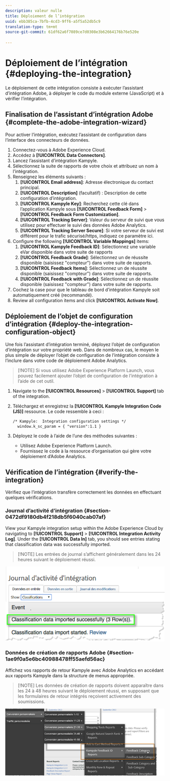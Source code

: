 ```yaml
---
description: valeur nulle
title: Déploiement de l’intégration
uuid: ebb385ca-7bfb-4cd3-9ff6-a5f5a52db5c9
translation-type: tm+mt
source-git-commit: 61df62a6f7089ce7d0308e3b62664176b76e520e

---
```



# Déploiement de l’intégration {#deploying-the-integration}

Le déploiement de cette intégration consiste à exécuter l’assistant d’intégration Adobe, à déployer le code du module externe (JavaScript) et à vérifier l’intégration.

## Finalisation de l’assistant d’intégration Adobe {#complete-the-adobe-integration-wizard}

Pour activer l’intégration, exécutez l’assistant de configuration dans l’interface des connecteurs de données.

1. Connectez-vous à Adobe Experience Cloud.
1. Accédez à **[!UICONTROL Data Connectors]**.
1. Lancez l’assistant d’intégration Kampyle.
1. Sélectionnez la suite de rapports de votre choix et attribuez un nom à l’intégration.
1. Renseignez les éléments suivants :
   1. **[!UICONTROL Email address]**: Adresse électronique du contact principal.
   1. **[!UICONTROL Description]** (facultatif) : Description de cette configuration d’intégration.
   1. **[!UICONTROL Kampyle Key]**: Recherchez cette clé dans l’application Kampyle sous **[!UICONTROL Feedback Form]** > **[!UICONTROL Feedback Form Customization]**.
   1. **[!UICONTROL Tracking Server]**: Valeur du serveur de suivi que vous utilisez pour effectuer le suivi des données Adobe Analytics.
   1. **[!UICONTROL Tracking Server Secure]**: Si votre serveur de suivi est différent pour le trafic sécurisé/https, indiquez ce paramètre ici.
1. Configure the following **[!UICONTROL Variable Mappings]** items:
   1. **[!UICONTROL Kampyle Feedback ID]**: Sélectionnez une variable eVar disponible dans votre suite de rapports
   1. **[!UICONTROL Feedback Grade]**: Sélectionnez un  de réussite disponible (saisissez &quot;compteur&quot;) dans votre suite de rapports.
   1. **[!UICONTROL Feedback Items]**: Sélectionnez un  de réussite disponible (saisissez &quot;compteur&quot;) dans votre suite de rapports.
   1. **[!UICONTROL Feedback with Grade]**: Sélectionnez un  de réussite disponible (saisissez &quot;compteur&quot;) dans votre suite de rapports.
1. Cochez la case pour que le tableau de bord d’intégration Kampyle soit automatiquement créé (recommandé).
1. Review all configuration items and click **[!UICONTROL Activate Now]**.

## Déploiement de l’objet de configuration d’intégration {#deploy-the-integration-configuration-object}

Une fois l’assistant d’intégration terminé, déployez l’objet de configuration d’intégration sur votre propriété web. Dans de nombreux cas, le moyen le plus simple de déployer l’objet de configuration de l’intégration consiste à l’inclure dans votre code de déploiement Adobe Analytics.

> [!NOTE] Si vous utilisez Adobe Experience Platform Launch, vous pouvez facilement ajouter l’objet de configuration de l’intégration à l’aide de cet outil.

1. Navigate to the **[!UICONTROL Resources]** > **[!UICONTROL Support]** tab of the integration.
1. Téléchargez et enregistrez la **[!UICONTROL Kampyle Integration Code (JS)]** ressource. Le code ressemble à ceci :

   ```
   /* Kampyle:  Integration configuration settings */
     window.k_sc_param = { "version":1.1 }
   ```

1. Déployez le code à l’aide de l’une des méthodes suivantes :

   * Utilisez Adobe Experience Platform Launch.
   * Fournissez le code à la ressource d’organisation qui gère votre déploiement d’Adobe Analytics.

## Vérification de l’intégration {#verify-the-integration}

Vérifiez que l’intégration transfère correctement les données en effectuant quelques vérifications.

### Journal d’activité d’intégration {#section-0472df9180db4f218db5f6040cab07af}

View your Kampyle integration setup within the Adobe Experience Cloud by navigating to **[!UICONTROL Support]** > **[!UICONTROL Integration Activity Log]**. Under the **[!UICONTROL Data In]** tab, you should see entries stating that classification data was successfully imported.

> [!NOTE] Les entrées de journal s’affichent généralement dans les 24 heures suivant le déploiement réussi.

![Journal  du d’intégration](assets/integration_activity_log.png)

### Données de création de rapports Adobe {#section-1ae9f0a5e6bc40988478ff55aefd56ac}

Affichez vos rapports de retour Kampyle avec Adobe Analytics en accédant aux rapports Kampyle dans la structure de menus appropriée.

> [!NOTE] Les données de création de rapports doivent apparaître dans les 24 à 48 heures suivant le déploiement réussi, en supposant que les formulaires de retour intégrés reçoivent activement des soumissions.

![Données  Adobe](assets/adobe_reporting_data.png)
